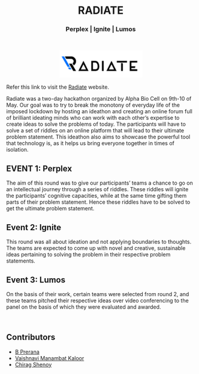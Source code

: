 <h1 align="center"> RADIATE </h1>
<h3 align="center"> Perplex | Ignite | Lumos </h3>
<br>

<p align="center"><a href="https://vaish1601.github.io/SUPPERDOOPERFINAL/" target="_blank"><img src="assets/img/Screenshot 2020-04-29 at 2.48.17 PM.png" title="RADIATE" alt="RADIATE"></a>

<br>

Refer this link to visit the [Radiate](https://vaish1601.github.io/SUPPERDOOPERFINAL/) website.

Radiate was a two-day hackathon organized by Alpha Bio Cell on 9th-10 of May. Our goal was to try to break 
the monotony of everyday life of the imposed lockdown by hosting an ideathon and 
creating an online forum full of brilliant ideating minds who can work with each other’s 
expertise to create ideas to solve the problems of today. The participants will have to solve 
a set of riddles on an online platform that will lead to their ultimate problem statement.
This ideathon also aims to showcase the powerful tool that technology is, as it helps us bring 
everyone together in times of isolation.

## EVENT 1: Perplex
The aim of this round was to give our participants’ teams a chance to go on an intellectual 
journey through a series of riddles. These riddles will ignite the participants’ cognitive 
capacities, while at the same time gifting them parts of their problem statement. Hence 
these riddles have to be solved to get the ultimate problem statement.

## Event 2: Ignite
This round was all about ideation and not applying boundaries to thoughts. The teams are 
expected to come up with novel and creative, sustainable ideas pertaining to solving 
the problem in their respective problem statements.

## Event 3: Lumos
On the basis of their work, certain teams were selected from round 2, and these teams 
pitched their respective ideas over video conferencing to the panel on the 
basis of which they were evaluated and awarded.

<br>

## Contributors
- <a href="https://github.com/prerana-bala">B Prerana </a>
- <a href="https://github.com/vaish1601">Vaishnavi Manambat Kaloor </a>
- <a href="https://github.com/devdevlope">Chirag Shenoy</a>
